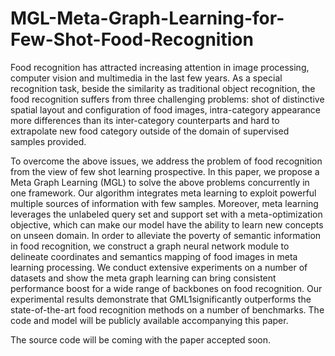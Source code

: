 # MGL-Meta-Graph-Learning-for-Few-Shot-Food-Recognition
Food recognition has attracted increasing attention in image processing, computer vision and multimedia in the last few years. As a special recognition task, beside the similarity as traditional object recognition, the food recognition suffers from three challenging problems: shot of distinctive spatial layout and configuration of food images, intra-category appearance more differences than its inter-category counterparts and hard to extrapolate new food category outside of the domain of supervised samples provided.

To overcome the above issues, we address the problem of food recognition from the view of few shot learning prospective. In this paper, we propose a Meta Graph Learning (MGL) to solve the above problems concurrently in one framework. Our algorithm integrates meta learning to exploit powerful multiple sources of information with few samples. Moreover, meta learning leverages the unlabeled query set and support set with a meta-optimization objective, which can make our model have the ability to learn new concepts on unseen domain. In order to alleviate
the poverty of semantic information in food recognition, we construct a graph neural network module to delineate coordinates and semantics mapping of food images in meta learning processing. We conduct extensive experiments on a number of datasets and show the meta graph learning can bring consistent performance boost for a wide range of backbones on food recognition. Our experimental results demonstrate that GML1significantly outperforms the state-of-the-art food recognition methods on a number of benchmarks. The code and model will be publicly available accompanying this paper.

The source code will be coming with  the paper accepted soon.

